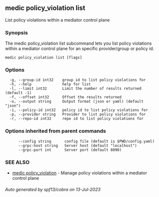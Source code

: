 ## medic policy_violation list

List policy violations within a mediator control plane

### Synopsis

The medic policy_violation list subcommand lets you list policy violations within a
mediator control plane for an specific provider/group or policy id.

```
medic policy_violation list [flags]
```

### Options

```
  -g, --group-id int32    group id to list policy violations for
  -h, --help              help for list
  -l, --limit int32       Limit the number of results returned (default -1)
  -f, --offset int32      Offset the results returned
  -o, --output string     Output format (json or yaml) (default "json")
  -i, --policy-id int32   policy id to list policy violations for
  -p, --provider string   Provider to list policy violations for
  -r, --repo-id int32     repo id to list policy violations for
```

### Options inherited from parent commands

```
      --config string      config file (default is $PWD/config.yaml)
      --grpc-host string   Server host (default "localhost")
      --grpc-port int      Server port (default 8090)
```

### SEE ALSO

* [medic policy_violation](medic_policy_violation.md)	 - Manage policy violations within a mediator control plane

###### Auto generated by spf13/cobra on 13-Jul-2023
